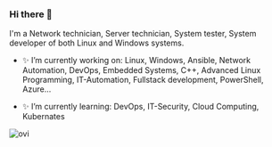 ### Hi there 👋

I'm a Network technician, Server technician, System tester, System developer of both Linux and Windows systems.

- ✨ I’m currently working on: Linux, Windows, Ansible, Network Automation, DevOps, Embedded Systems, C++, Advanced Linux Programming, IT-Automation, Fullstack development, PowerShell, Azure...

- ✨ I’m currently learning: DevOps, IT-Security, Cloud Computing, Kubernates


<!--
![Your Repository's Stats](https://github-readme-stats.vercel.app/api/top-langs/?username=NocTech&theme=blue-green)
-->



<img src="https://github-readme-stats.vercel.app/api/top-langs?username=NocTech&show_icons=true&locale=en&layout=compact&theme=chartreuse-dark" alt="ovi" />



<!--
**NocTech/NocTech** is a ✨ _special_ ✨ repository because its `README.md` (this file) appears on your GitHub profile.

Here are some ideas to get you started:


#### Never stop learning new things, If you fail first time try again... You have learned something new...

- 👯 I’m looking to collaborate on ...
- 🤔 I’m looking for help with ...
- 💬 Ask me about ...
- 📫 How to reach me: ...
- 😄 Pronouns: ...
- ⚡ Fun fact: ...
-->
